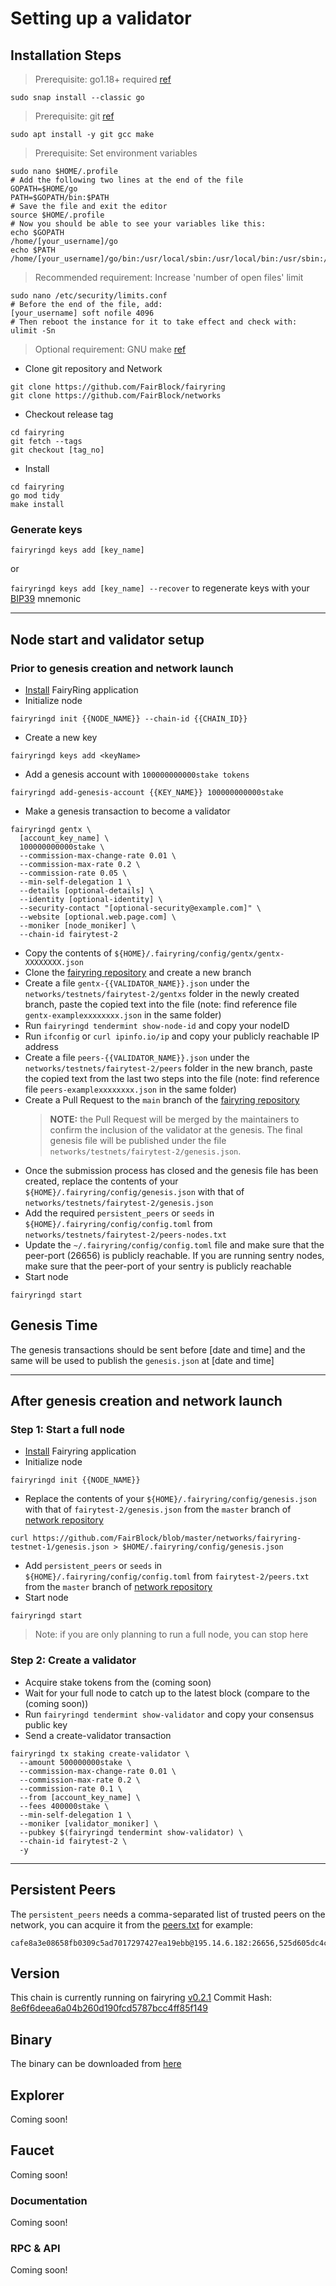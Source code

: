 # Setting up a validator

## Installation Steps

> Prerequisite: go1.18+ required [ref](https://golang.org/doc/install)

```shell
sudo snap install --classic go
```

> Prerequisite: git [ref](https://github.com/git/git)

```shell
sudo apt install -y git gcc make
```

> Prerequisite: Set environment variables

```shell
sudo nano $HOME/.profile
# Add the following two lines at the end of the file
GOPATH=$HOME/go
PATH=$GOPATH/bin:$PATH
# Save the file and exit the editor
source $HOME/.profile
# Now you should be able to see your variables like this:
echo $GOPATH
/home/[your_username]/go
echo $PATH
/home/[your_username]/go/bin:/usr/local/sbin:/usr/local/bin:/usr/sbin:/usr/bin:/sbin:/bin:/usr/games:/usr/local/games:/snap/bin
```

> Recommended requirement: Increase 'number of open files' limit

```shell
sudo nano /etc/security/limits.conf
# Before the end of the file, add:
[your_username] soft nofile 4096
# Then reboot the instance for it to take effect and check with:
ulimit -Sn
```

> Optional requirement: GNU make [ref](https://www.gnu.org/software/make/manual/html_node/index.html)

- Clone git repository and Network

```shell
git clone https://github.com/FairBlock/fairyring
git clone https://github.com/FairBlock/networks
```

- Checkout release tag

```shell
cd fairyring
git fetch --tags
git checkout [tag_no]
```

- Install

```shell
cd fairyring
go mod tidy
make install
```

### Generate keys

`fairyringd keys add [key_name]`

or

`fairyringd keys add [key_name] --recover` to regenerate keys with your [BIP39](https://github.com/bitcoin/bips/tree/master/bip-0039) mnemonic

---

## Node start and validator setup

### Prior to genesis creation and network launch

- [Install](#installation-steps) FairyRing application
- Initialize node

```shell
fairyringd init {{NODE_NAME}} --chain-id {{CHAIN_ID}}
```

- Create a new key

```shell
fairyringd keys add <keyName>
```

- Add a genesis account with `100000000000stake tokens`

```shell
fairyringd add-genesis-account {{KEY_NAME}} 100000000000stake
```

- Make a genesis transaction to become a validator

```shell
fairyringd gentx \
  [account_key_name] \
  100000000000stake \
  --commission-max-change-rate 0.01 \
  --commission-max-rate 0.2 \
  --commission-rate 0.05 \
  --min-self-delegation 1 \
  --details [optional-details] \
  --identity [optional-identity] \
  --security-contact "[optional-security@example.com]" \
  --website [optional.web.page.com] \
  --moniker [node_moniker] \
  --chain-id fairytest-2
```

- Copy the contents of `${HOME}/.fairyring/config/gentx/gentx-XXXXXXXX.json`
- Clone the [fairyring repository](https://github.com/FairBlock/fairyring) and create a new branch
- Create a file `gentx-{{VALIDATOR_NAME}}.json` under the `networks/testnets/fairytest-2/gentxs` folder in the newly created branch, paste the copied text into the file (note: find reference file `gentx-examplexxxxxxxx.json` in the same folder)
- Run `fairyringd tendermint show-node-id` and copy your nodeID
- Run `ifconfig` or `curl ipinfo.io/ip` and copy your publicly reachable IP address
- Create a file `peers-{{VALIDATOR_NAME}}.json` under the `networks/testnets/fairytest-2/peers` folder in the new branch, paste the copied text from the last two steps into the file (note: find reference file `peers-examplexxxxxxxx.json` in the same folder)
- Create a Pull Request to the `main` branch of the [fairyring repository](https://github.com/FairBlock/fairyring)
  > **NOTE:** the Pull Request will be merged by the maintainers to confirm the inclusion of the validator at the genesis. The final genesis file will be published under the file `networks/testnets/fairytest-2/genesis.json`.
- Once the submission process has closed and the genesis file has been created, replace the contents of your `${HOME}/.fairyring/config/genesis.json` with that of `networks/testnets/fairytest-2/genesis.json`
- Add the required `persistent_peers` or `seeds` in `${HOME}/.fairyring/config/config.toml` from `networks/testnets/fairytest-2/peers-nodes.txt`
- Update the `~/.fairyring/config/config.toml` file and make sure that the peer-port (26656) is publicly reachable. If you are running sentry nodes, make sure that the peer-port of your sentry is publicly reachable
- Start node

```shell
fairyringd start
```

## Genesis Time

The genesis transactions should be sent before [date and time] and the same will be used to publish the `genesis.json` at [date and time]

<!-- > Submitting Gentx is now closed. Genesis has been published and block generation has started -->

---

## After genesis creation and network launch

### Step 1: Start a full node

- [Install](#installation-steps) Fairyring application
- Initialize node

```shell
fairyringd init {{NODE_NAME}}
```

- Replace the contents of your `${HOME}/.fairyring/config/genesis.json` with that of `fairytest-2/genesis.json` from the `master` branch of [network repository](https://github.com/FairBlock/networks)

```shell
curl https://github.com/FairBlock/blob/master/networks/fairyring-testnet-1/genesis.json > $HOME/.fairyring/config/genesis.json
```

- Add `persistent_peers` or `seeds` in `${HOME}/.fairyring/config/config.toml` from `fairytest-2/peers.txt` from the `master` branch of [network repository](https://github.com/Fairblock/fairyring/blob/main/networks/testnets/fairytest-2/peers-nodes.txt)
- Start node

```shell
fairyringd start
```

> Note: if you are only planning to run a full node, you can stop here

### Step 2: Create a validator

- Acquire stake tokens from the (coming soon)
- Wait for your full node to catch up to the latest block (compare to the (coming soon))
- Run `fairyringd tendermint show-validator` and copy your consensus public key
- Send a create-validator transaction

```shell
fairyringd tx staking create-validator \
  --amount 500000000stake \
  --commission-max-change-rate 0.01 \
  --commission-max-rate 0.2 \
  --commission-rate 0.1 \
  --from [account_key_name] \
  --fees 400000stake \
  --min-self-delegation 1 \
  --moniker [validator_moniker] \
  --pubkey $(fairyringd tendermint show-validator) \
  --chain-id fairytest-2 \
  -y
```

---

## Persistent Peers

The `persistent_peers` needs a comma-separated list of trusted peers on the network, you can acquire it from the [peers.txt](https://github.com/Fairblock/fairyring/blob/main/networks/testnets/fairytest-2/peers-nodes.txt) for example:

```shell
cafe8a3e08658fb0309c5ad7017297427ea19ebb@195.14.6.182:26656,525d605dc4cc1e92d6b1d9a6934b19066083e610@34.66.108.187:26656,cd1cbf64a3e85d511c2a40b9e3e7b2e9b40d5905@35.74.28.144:26656,24c65c37d4b4c4cd2688e28a8ea38c377dd0d7f6@65.21.163.231:26656,3cda3bebf7aaeeb0533734496158420dcd3da4ad@94.130.137.119:26666,f842253c4971e898247e054b5dd9c024503f593c@89.58.32.218:27675,6d394ad537476eea0b000e09a786a0400388fc2b@34.30.193.253:26656
```

## Version

This chain is currently running on fairyring [v0.2.1](https://github.com/FairBlock/fairyring/releases/tag/v0.2.1)
Commit Hash: [8e6f6deea6a04b260d190fcd5787bcc4ff85f149](https://github.com/FairBlock/fairyring/commit/8e6f6deea6a04b260d190fcd5787bcc4ff85f149)

## Binary

The binary can be downloaded from [here](https://github.com/FairBlock/fairyring/releases/tag/v0.2.1)

## Explorer

Coming soon!

## Faucet

Coming soon!

### Documentation

Coming soon!

### RPC & API

Coming soon!

